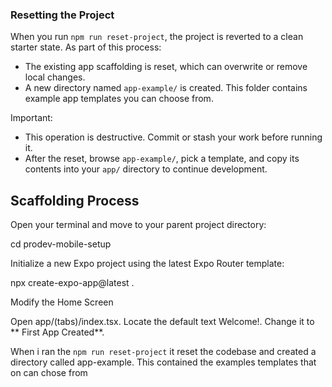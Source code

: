 ### Resetting the Project

When you run `npm run reset-project`, the project is reverted to a clean starter state. As part of this process:

- The existing app scaffolding is reset, which can overwrite or remove local changes.
- A new directory named `app-example/` is created. This folder contains example app templates you can choose from.

Important:
- This operation is destructive. Commit or stash your work before running it.
- After the reset, browse `app-example/`, pick a template, and copy its contents into your `app/` directory to continue development.

## Scaffolding Process

Open your terminal and move to your parent project directory:

cd prodev-mobile-setup

Initialize a new Expo project using the latest Expo Router template:

npx create-expo-app@latest .

Modify the Home Screen

Open app/(tabs)/index.tsx.
Locate the default text Welcome!.
Change it to ** First App Created**.

When i ran the `npm run reset-project` it reset the codebase and created a directory called app-example. This contained the examples templates that on can chose from